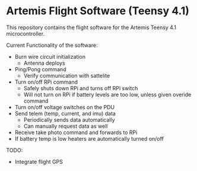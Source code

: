 # Artemis Flight Software (Teensy 4.1)
This repository contains the flight software for the Artemis Teensy 4.1 microcontroller.

Current Functionality of the software:
* Burn wire circuit initialization
  * Antenna deploys
* Ping/Pong command
  * Verify communication with sattelite
* Turn on/off RPi command
  * Safely shuts down RPi and turns off RPi switch 
  * Will not turn on RPi if battery levels are too low, unless given overide command
* Turn on/off voltage switches on the PDU
* Send telem (temp, current, and imu) data
  * Periodically sends data automatically
  * Can manually request data as well 
* Receive take photo command and forwards to RPi
* If battery temp is low heaters are automatically turned on/off

TODO: 
* Integrate flight GPS
